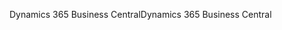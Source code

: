 <span data-ttu-id="f5e62-101">Dynamics 365 Business Central</span><span class="sxs-lookup"><span data-stu-id="f5e62-101">Dynamics 365 Business Central</span></span>
